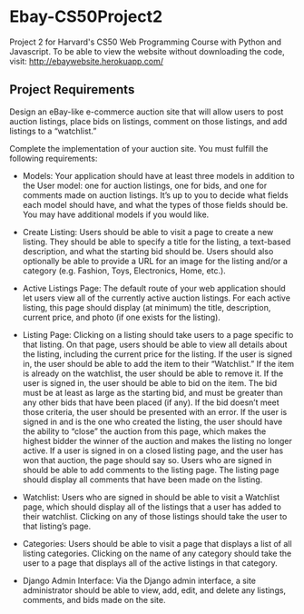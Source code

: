 # Ebay-CS50Project2
Project 2 for Harvard's CS50 Web Programming Course with Python and Javascript. To be able to view the website without downloading the code, visit: http://ebaywebsite.herokuapp.com/

## Project Requirements

Design an eBay-like e-commerce auction site that will allow users to post auction listings, place bids on listings, comment on those listings, and add listings to a “watchlist.”

Complete the implementation of your auction site. You must fulfill the following requirements:

- Models: Your application should have at least three models in addition to the User model: one for auction listings, one for bids, and one for comments made on auction listings.
It’s up to you to decide what fields each model should have, and what the types of those fields should be.
You may have additional models if you would like.

- Create Listing: Users should be able to visit a page to create a new listing.
They should be able to specify a title for the listing, a text-based description, and what the starting bid should be.
Users should also optionally be able to provide a URL for an image for the listing and/or a category (e.g. Fashion, Toys, Electronics, Home, etc.).

- Active Listings Page: The default route of your web application should let users view all of the currently active auction listings.
For each active listing, this page should display (at minimum) the title, description, current price, and photo (if one exists for the listing).

- Listing Page: Clicking on a listing should take users to a page specific to that listing.
On that page, users should be able to view all details about the listing, including the current price for the listing.
If the user is signed in, the user should be able to add the item to their “Watchlist.”
If the item is already on the watchlist, the user should be able to remove it.
If the user is signed in, the user should be able to bid on the item.
The bid must be at least as large as the starting bid, and must be greater than any other bids that have been placed (if any).
If the bid doesn’t meet those criteria, the user should be presented with an error.
If the user is signed in and is the one who created the listing, the user should have the ability to “close” the auction from this page, which makes the highest bidder the winner of the auction and makes the listing no longer active.
If a user is signed in on a closed listing page, and the user has won that auction, the page should say so.
Users who are signed in should be able to add comments to the listing page.
The listing page should display all comments that have been made on the listing.

- Watchlist: Users who are signed in should be able to visit a Watchlist page, which should display all of the listings that a user has added to their watchlist.
Clicking on any of those listings should take the user to that listing’s page.

- Categories: Users should be able to visit a page that displays a list of all listing categories.
Clicking on the name of any category should take the user to a page that displays all of the active listings in that category.

- Django Admin Interface: Via the Django admin interface, a site administrator should be able to view, add, edit, and delete any listings, comments, and bids made on the site.
